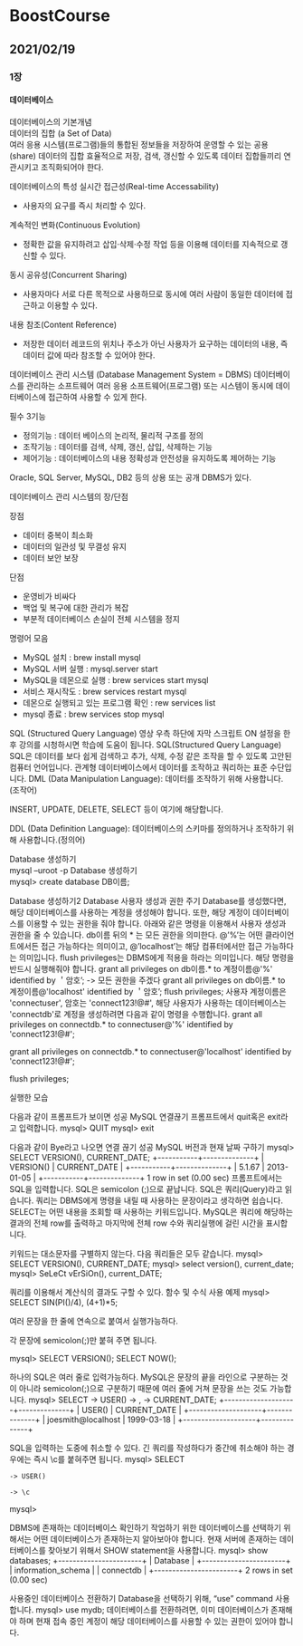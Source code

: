 # BoostCourse

## <b> 2021/02/19</b>

### 1장

#### 데이터베이스

데이터베이스의 기본개념   
데이터의 집합 (a Set of Data)   
여러 응용 시스템(프로그램)들의 통합된 정보들을 저장하여 운영할 수 있는 공용(share) 데이터의 집합
효율적으로 저장, 검색, 갱신할 수 있도록 데이터 집합들끼리 연관시키고 조직화되어야 한다.

데이터베이스의 특성
실시간 접근성(Real-time Accessability)
- 사용자의 요구를 즉시 처리할 수 있다.

계속적인 변화(Continuous Evolution)
- 정확한 값을 유지하려고 삽입·삭제·수정 작업 등을 이용해 데이터를 지속적으로 갱신할 수 있다.

동시 공유성(Concurrent Sharing)
- 사용자마다 서로 다른 목적으로 사용하므로 동시에 여러 사람이 동일한 데이터에 접근하고 이용할 수 있다.

내용 참조(Content Reference)
- 저장한 데이터 레코드의 위치나 주소가 아닌 사용자가 요구하는 데이터의 내용, 즉 데이터 값에 따라 참조할 수 있어야 한다.

데이터베이스 관리 시스템 (Database Management System = DBMS)
데이터베이스를 관리하는 소프트웨어
여러 응용 소프트웨어(프로그램) 또는 시스템이 동시에 데이터베이스에 접근하여 사용할 수 있게 한다.

필수 3기능
- 정의기능 :  데이터 베이스의 논리적, 물리적 구조를 정의
- 조작기능 : 데이터를 검색, 삭제, 갱신, 삽입, 삭제하는 기능
- 제어기능 :  데이터베이스의 내용 정확성과 안전성을 유지하도록 제어하는 기능

Oracle, SQL Server, MySQL, DB2 등의 상용 또는 공개 DBMS가 있다.
    
데이터베이스 관리 시스템의 장/단점

장점
- 데이터 중복이 최소화
- 데이터의 일관성 및 무결성 유지 
- 데이터 보안 보장

단점
- 운영비가 비싸다
- 백업 및 복구에 대한 관리가 복잡
- 부분적 데이터베이스 손실이 전체 시스템을 정지

명령어 모음
- MySQL 설치 : brew install mysql
- MySQL 서버 실행 : mysql.server start
- MySQL을 데몬으로 실행 : brew services start mysql
- 서비스 재시작도 : brew services restart mysql
- 데몬으로 실행되고 있는 프로그램 확인 : rew services list
- mysql 종료 : brew services stop mysql

SQL (Structured Query Language)
영상 우측 하단에 자막 스크립트 ON 설정을 한 후 강의를 시청하시면 학습에 도움이 됩니다.
SQL(Structured Query Language)
SQL은 데이터를 보다 쉽게 검색하고 추가, 삭제, 수정 같은 조작을 할 수 있도록 고안된 컴퓨터 언어입니다.
관계형 데이터베이스에서 데이터를 조작하고 쿼리하는 표준 수단입니다.
DML (Data Manipulation Language): 데이터를 조작하기 위해 사용합니다. (조작어)

INSERT, UPDATE, DELETE, SELECT 등이 여기에 해당합니다.

DDL (Data Definition Language): 데이터베이스의 스키마를 정의하거나 조작하기 위해 사용합니다.(정의어)

Database 생성하기   
    mysql –uroot  -p
Database 생성하기   
    mysql> create database DB이름;
 
Database 생성하기2
Database 사용자 생성과 권한 주기
Database를 생성했다면, 해당 데이터베이스를 사용하는 계정을 생성해야 합니다.
또한, 해당 계정이 데이터베이스를 이용할 수 있는 권한을 줘야 합니다.
아래와 같은 명령을 이용해서 사용자 생성과 권한을 줄 수 있습니다.
db이름 뒤의 * 는 모든 권한을 의미한다.
@’%’는 어떤 클라이언트에서든 접근 가능하다는 의미이고, @’localhost’는 해당 컴퓨터에서만 접근 가능하다는 의미입니다.
flush privileges는 DBMS에게 적용을 하라는 의미입니다.
해당 명령을 반드시 실행해줘야 합니다.
grant all privileges on db이름.* to 계정이름@'%' identified by ＇암호’; -> 모든 권한을 주겠다
grant all privileges on db이름.* to 계정이름@'localhost' identified by ＇암호’;
flush privileges;
사용자 계정이름은 'connectuser', 암호는 'connect123!@#', 해당 사용자가 사용하는 데이터베이스는 'connectdb'로 계정을 생성하려면 다음과 같이 명령을 수행합니다.
grant all privileges on connectdb.* to connectuser@'%' identified by 'connect123!@#';

grant all privileges on connectdb.* to connectuser@'localhost' identified by 'connect123!@#';

flush privileges;


 
실행한 모습
 
다음과 같이 프롬프트가 보이면 성공
MySQL 연결끊기
프롬프트에서 quit혹은 exit라고 입력합니다.
mysql> QUIT
mysql> exit
 
다음과 같이 Bye라고 나오면 연결 끊기 성공
MySQL 버전과 현재 날짜 구하기
mysql> SELECT VERSION(), CURRENT_DATE;
+-----------+--------------+
| VERSION() | CURRENT_DATE |
+-----------+--------------+
| 5.1.67    | 2013-01-05   |
+-----------+--------------+
1 row in set (0.00 sec)
프롬프트에서는 SQL을 입력합니다.
SQL은 semicolon (;)으로 끝납니다.
SQL은 쿼리(Query)라고 읽습니다.
쿼리는 DBMS에게 명령을 내릴 때 사용하는 문장이라고 생각하면 쉽습니다.
SELECT는 어떤 내용을 조회할 때 사용하는 키워드입니다.
MySQL은 쿼리에 해당하는 결과의 전체 row를 출력하고 마지막에 전체 row 수와 쿼리실행에 걸린 시간을 표시합니다.
 
키워드는 대소문자를 구별하지 않는다.
다음 쿼리들은 모두 같습니다.
mysql> SELECT VERSION(), CURRENT_DATE;
mysql> select version(), current_date;
mysql> SeLeCt vErSiOn(), current_DATE;
 
쿼리를 이용해서 계산식의 결과도 구할 수 있다.
 함수 및 수식 사용 예제
mysql> SELECT SIN(PI()/4), (4+1)*5;
 
여러 문장을 한 줄에 연속으로 붙여서 실행가능하다.

각 문장에 semicolon(;)만 붙혀 주면 됩니다.

mysql> SELECT VERSION(); SELECT NOW();

하나의 SQL은 여러 줄로 입력가능하다.
MySQL은 문장의 끝을 라인으로 구분하는 것이 아니라 semicolon(;)으로 구분하기 때문에 여러 줄에 거쳐 문장을 쓰는 것도 가능합니다.
mysql> SELECT
    -> USER()
    -> ,
    -> CURRENT_DATE;
+--------------------+--------------+
| USER()             | CURRENT_DATE |
+--------------------+--------------+
| joesmith@localhost | 1999-03-18   |
+--------------------+--------------+
 
SQL을 입력하는 도중에 취소할 수 있다.
긴 쿼리를 작성하다가 중간에 취소해야 하는 경우에는 즉시 \c를 붙혀주면 됩니다.
mysql> SELECT

    -> USER()

    -> \c

mysql>
 
DBMS에 존재하는 데이터베이스 확인하기
작업하기 위한 데이터베이스를 선택하기 위해서는 어떤 데이터베이스가 존재하는지 알아보아야 합니다.
현재 서버에 존재하는 데이터베이스를 찾아보기 위해서 SHOW statement을 사용합니다.
mysql> show databases;
+-----------------------+
| Database               |
+-----------------------+
| information_schema |
| connectdb              |
+-----------------------+
2 rows in set (0.00 sec)
 
 
사용중인 데이터베이스 전환하기
Database을 선택하기 위해,  “use” command 사용합니다.
mysql> use mydb;
데이터베이스를 전환하려면, 이미 데이터베이스가 존재해야 하며 현재 접속 중인 계정이 해당 데이터베이스를 사용할 수 있는 권한이 있어야 합니다.
